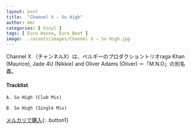 ```yaml
---
layout: post
title:  "Channel X – So High"
author: mmr
categories: [ Vinyl ]
tags: [ Euro House, Euro Beat ]
image: ../assets/images/Channel X – So High.jpg
---
```


Channel X （チャンネルX）は、ベルギーのプロダクショントリオraga Khan (Maurice), Jade 4U (Nikkie) and Oliver Adams (Oliver) ＝「M.N.O」の別名義。

#### Tracklist
```md
A. So High (Club Mix)

B. So High (Single Mix)
```

[メルカリで購入](https://jp.mercari.com/item/m84866354258){: .button1}

